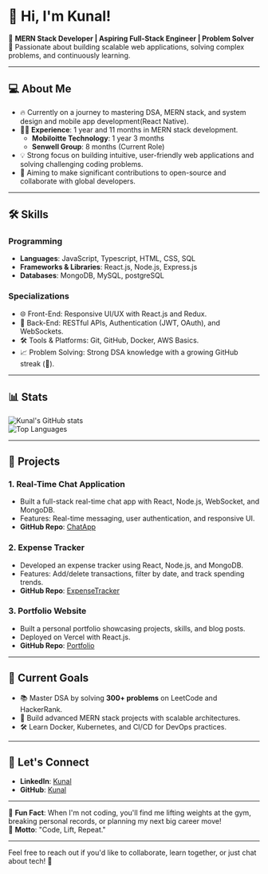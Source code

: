 # 👋 Hi, I'm Kunal! 

🌟 **MERN Stack Developer | Aspiring Full-Stack Engineer | Problem Solver**  
🚀 Passionate about building scalable web applications, solving complex problems, and continuously learning.  

---

## 💻 **About Me**
- 🔥 Currently on a journey to mastering DSA, MERN stack, and system design and mobile app development(React Native).  
- 👨‍💻 **Experience**: 1 year and 11 months in MERN stack development.  
   - **Mobiloitte Technology**: 1 year 3 months  
   - **Senwell Group**: 8 months (Current Role)  
- 💡 Strong focus on building intuitive, user-friendly web applications and solving challenging coding problems.  
- 🎯 Aiming to make significant contributions to open-source and collaborate with global developers.  

---

## 🛠 **Skills**
### **Programming**
- **Languages**: JavaScript, Typescript, HTML, CSS, SQL  
- **Frameworks & Libraries**: React.js, Node.js, Express.js  
- **Databases**: MongoDB, MySQL, postgreSQL

### **Specializations**
- 🌐 Front-End: Responsive UI/UX with React.js and Redux.  
- 🔗 Back-End: RESTful APIs, Authentication (JWT, OAuth), and WebSockets.  
- 🛠 Tools & Platforms: Git, GitHub, Docker, AWS Basics.  
- 📈 Problem Solving: Strong DSA knowledge with a growing GitHub streak (🎉).

---

## 📊 **Stats**
![Kunal's GitHub stats](https://github-readme-stats.vercel.app/api?username=fullstack-kunal&show_icons=true&theme=radical)  
![Top Languages](https://github-readme-stats.vercel.app/api/top-langs/?username=fullstack-kunal&layout=compact&theme=radical)

---

## 📂 **Projects**
### **1. Real-Time Chat Application**
- Built a full-stack real-time chat app with React, Node.js, WebSocket, and MongoDB.
- Features: Real-time messaging, user authentication, and responsive UI.
- **GitHub Repo**: [ChatApp](#)

### **2. Expense Tracker**
- Developed an expense tracker using React, Node.js, and MongoDB.
- Features: Add/delete transactions, filter by date, and track spending trends.
- **GitHub Repo**: [ExpenseTracker](#)

### **3. Portfolio Website**
- Built a personal portfolio showcasing projects, skills, and blog posts.
- Deployed on Vercel with React.js.
- **GitHub Repo**: [Portfolio](#)

---

## 🌱 **Current Goals**
- 📚 Master DSA by solving **300+ problems** on LeetCode and HackerRank.  
- 🚀 Build advanced MERN stack projects with scalable architectures.  
- 🛠 Learn Docker, Kubernetes, and CI/CD for DevOps practices.  

---

## 🤝 **Let's Connect**
- **LinkedIn**: [Kunal](https://www.linkedin.com/in/kunal-kamthe-21aa5222a/)  
- **GitHub**: [Kunal](https://github.com/fullstack-kunal)

---

🌟 **Fun Fact**: When I'm not coding, you'll find me lifting weights at the gym, breaking personal records, or planning my next big career move!  
🎯 **Motto**: "Code, Lift, Repeat."

---

Feel free to reach out if you'd like to collaborate, learn together, or just chat about tech! 🚀  
